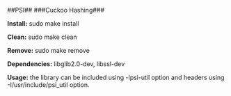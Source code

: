 ##PSI##
###Cuckoo Hashing###

__Install:__ sudo make install

__Clean:__ sudo make clean

__Remove:__ sudo make remove

__Dependencies:__ libglib2.0-dev, libssl-dev

__Usage:__ the library can be included using -lpsi-util option and 
headers using -I/usr/include/psi_util option.